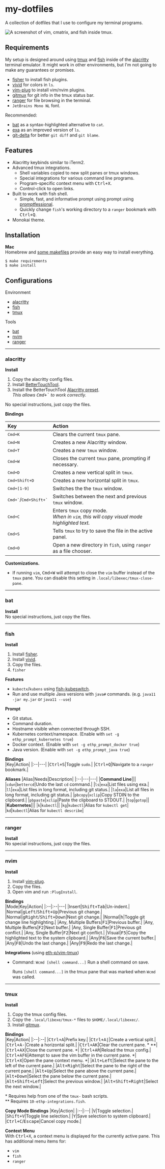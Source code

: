 # my-dotfiles

A collection of dotfiles that I use to configure my terminal programs.

![A screenshot of vim, cmatrix, and fish inside tmux.](SCREENSHOT.png)

## Requirements

My setup is designed around using [tmux](https://github.com/tmux/tmux/wiki) and [fish](https://fishshell.com/) inside of the [alacritty](https://github.com/alacritty/alacritty) terminal emulator. It might work in other environments, but I'm not going to make any guarantees or promises.

- [fisher](https://github.com/jorgebucaran/fisher) to install fish plugins.
- [vivid](https://github.com/sharkdp/vivid) for colors in `ls`.
- [vim-plug](https://github.com/junegunn/vim-plug) to install vim/nvim plugins.
- [gitmux](https://github.com/arl/gitmux) for git info in the tmux status bar.
- [ranger](https://github.com/ranger/ranger) for file browsing in the terminal.
- `JetBrains Mono NL` font.

Recommended:

- [bat](https://github.com/sharkdp/bat) as a syntax-highlighted alternative to `cat`.
- [exa](https://github.com/ogham/exa) as an improved version of `ls`.
- [git-delta](https://github.com/dandavison/delta) for better `git diff` and `git blame`.




## Features

- Alacritty keybinds similar to iTerm2.
- Advanced tmux integrations.
  - Shell variables copied to new split panes or tmux windows.
  - Special integrations for various command line programs.
  - Program-specific context menu with <kbd>Ctrl+X</kbd>.
  - Control-click to open links.
- Built to work with fish shell.
  - Simple, fast, and informative prompt using prompt using [promptfessional](https://github.com/eth-p/fish-promptfessional).
  - Quickly change `fish`'s working directory to a `ranger` bookmark with <kbd>Ctrl+Q</kbd>.
- Monokai theme.



## Installation

**Mac**  
Homebrew and [some makefiles](.install/) provide an easy way to install everything.

```console
$ make requirements
$ make install
```




## Configurations

Environment

- [alacritty](#alacritty)
- [fish](#fish)
- [tmux](#tmux)

Tools

- [bat](#bat)
- [nvim](#nvim)
- [ranger](#ranger)



---

### alacritty

**Install**  

1. Copy the alacritty config files.
2. Install [BetterTouchTool](https://folivora.ai/).
3. Install the BetterTouchTool [Alacritty preset](extra/BetterTouchTool).  
   *This allows <kbd>Cmd+&grave;</kbd> to work correctly.*

No special instructions, just copy the files.

**Bindings**  

|Key|Action|
|:--|:--|
|<kbd>Cmd+K</kbd>|Clears the current `tmux` pane.|
|<kbd>Cmd+N</kbd>|Creates a new Alacritty window.|
|<kbd>Cmd+T</kbd>|Creates a new `tmux` window.|
|<kbd>Cmd+W</kbd>|Closes the current `tmux` pane, prompting if necessary.|
|<kbd>Cmd+D</kbd>|Creates a new vertical split in `tmux`.|
|<kbd>Cmd+Shift+D</kbd>|Creates a new horizontal split in `tmux`.|
|<kbd>Cmd+[1-9]</kbd>|Switches the the `tmux` window.|
|<kbd>Cmd+&grave;</kbd>/<kbd>Cmd+Shift+&grave;</kbd>|Switches between the next and previous `tmux` window.|
|<kbd>Cmd+C</kbd>|Enters `tmux` copy mode.<br />*When in `vim`, this will copy visual mode highlighted text.*|
|<kbd>Cmd+S</kbd>|Tells `tmux` to try to save the file in the active panel.|
|<kbd>Cmd+O</kbd>|Open a new directory in `fish`, using `ranger` as a file chooser.|

**Customizations.**  

- If running `vim`, <kbd>Cmd+W</kbd> will attempt to close the `vim` buffer instead of the `tmux` pane.
   You can disable this setting in `.local/libexec/tmux-close-pane`.

---

### bat

**Install**  
No special instructions, just copy the files.

---

### fish

**Install**  
1. Install [fisher](https://github.com/jorgebucaran/fisher).
2. Install [vivid](https://github.com/sharkdp/vivid).
3. Copy the files.
4. `fisher`

**Features**

- `kubectx`/`kubens` using [fish-kubeswitch](https://github.com/eth-p/fish-kubeswitch).
- Run and use multiple Java versions with `java#` commands. (e.g. `java11 -jar my.jar` or `java11 --use`)

**Prompt**

- Git status.
- Command duration.
- Hostname visible when connected through SSH.
- Kubernetes context/namespace. (Enable with `set -g ethp_prompt_kubernetes true`)
- Docker context. (Enable with `set -g ethp_prompt_docker true`)
- Java version. (Enable with `set -g ethp_prompt_java true`)

**Bindings**  
|Key|Action|
|:--|---|
|<kbd>Ctrl+S</kbd>|Toggle `sudo`.|
|<kbd>Ctrl+Q</kbd>|Navigate to a `ranger` bookmark.|

**Aliases**
|Alias|Needs|Description|
|:--|---|---|
|**Command Line**|||
|`cdun`|`bettercd`|Undo the last `cd` command.|
|`ls`|`exa`|List files using exa.|
|`ll`|`exa`|List files in long format, including git status.|
|`la`|`exa`|List all files in long format, including git status.|
|`pbcopy`|`xclip`|Copy STDIN to the clipboard.|
|`pbpaste`|`xclip`|Paste the clipboard to STDOUT.|
|`top`|`gotop`||
|**Kubernetes**|||
|`k`|`kubectl`||
|`kg`|`kubectl`|Alias for `kubectl get`|
|`kd`|`kubectl`|Alias for `kubectl describe`|


---

### ranger

**Install**  
No special instructions, just copy the files.

---

### nvim

**Install**  
1. Install [vim-plug](https://github.com/junegunn/vim-plug).
2. Copy the files.
3. Open vim and run `:PlugInstall`.

**Bindings**  
|Mode|Key|Action|
|:--|:--|---|
|Insert|<kbd>Shift+Tab</kbd>|Un-indent.|
|Normal|<kbd>g</kbd><kbd>Left</kbd>/<kbd>Shift+Up</kbd>|Previous git change.|
|Normal|<kbd>g</kbd><kbd>Right</kbd>/<kbd>Shift+Down</kbd>|Next git change.|
|Normal|<kbd>h</kbd>|Toggle git change line highlighting.|
|Any, Multiple Buffers|<kbd>F1</kbd>|Previous buffer.|
|Any, Multiple Buffers|<kbd>F2</kbd>|Next buffer.|
|Any, Single Buffer|<kbd>F1</kbd>|Previous git conflict.|
|Any, Single Buffer|<kbd>F2</kbd>|Next git conflict.|
|Visual|<kbd>F5</kbd>|Copy the highlighted text to the system clipboard.|
|Any|<kbd>F6</kbd>|Save the current buffer.|
|Any|<kbd>F8</kbd>|Undo the last change.|
|Any|<kbd>F9</kbd>|Redo the last change.|

**Integrations** (using [eth-p/vim-tmux](https://github.com/eth-p/vim-tmux))  

- Command: `Wcmd [shell command...]`
  Run a shell command on save.  
  
  Runs `[shell command...]` in the tmux pane that was marked when `Wcmd` was called.


---

### tmux

**Install**  

1. Copy the tmux config files.
2. Copy the `.local/libexe/tmux-*` files to `$HOME/.local/libexec/`.
3. Install [gitmux](https://github.com/arl/gitmux).

**Bindings**  
|Key|Action|
|:--|:--|
|<kbd>Ctrl+A</kbd>|Prefix key.|
|<kbd>Ctrl+A</kbd><kbd>\|</kbd>|Create a vertical split.|
|<kbd>Ctrl+A</kbd><kbd>\-</kbd>|Create a horizontal split.|
|<kbd>Ctrl+A</kbd><kbd>K</kbd>|Clear the current pane. \* \*\*|
|<kbd>Ctrl+A</kbd><kbd>X</kbd>|Close the current pane. \*|
|<kbd>Ctrl+A</kbd><kbd>R</kbd>|Reload the tmux config.|
|<kbd>Ctrl+A</kbd><kbd>F6</kbd>|Attempt to save the vim buffer in the current pane. \*|
|<kbd>Ctrl+X</kbd>|Open the pane context menu. \*|
|<kbd>Alt+Left</kbd>|Select the pane to the left of the current pane.|
|<kbd>Alt+Right</kbd>|Select the pane to the right of the current pane.|
|<kbd>Alt+Up</kbd>|Select the pane above the current pane.|
|<kbd>Alt+Down</kbd>|Select the pane below the current pane.|
|<kbd>Alt+Shift+Left</kbd>|Select the previous window.|
|<kbd>Alt+Shift+Right</kbd>|Select the next window.|

\* Requires help from one of the `tmux-` bash scripts.  
\*\* Requires `10-ethp-integrations.fish`.  

**Copy Mode Bindings**
|Key|Action|
|:--|:--|
|<kbd>V</kbd>|Toggle selection.|
|<kbd>Shift+V</kbd>|Toggle line selection.|
|<kbd>Y</kbd>|Save selection to system clipboard.|
|<kbd>Ctrl+C</kbd>/<kbd>Escape</kbd>|Cancel copy mode.|

**Context Menu**  
With <kbd>Ctrl+X</kbd>, a context menu is displayed for the currently active pane.
This has additional menu items for:

- `vim`
- `fish`
- `ranger`

